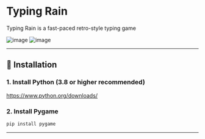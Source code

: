 # Typing Rain

Typing Rain is a fast-paced retro-style typing game

![image](https://github.com/user-attachments/assets/df96ea25-88bd-4e27-9849-9e6c7c00ada5)
![image](https://github.com/user-attachments/assets/8ef49e18-0c1d-4e23-bf23-7c02e2c12791)

---

## 🚀 Installation

### 1. Install Python (3.8 or higher recommended)  
https://www.python.org/downloads/

### 2. Install Pygame  
```bash
pip install pygame
```
---
